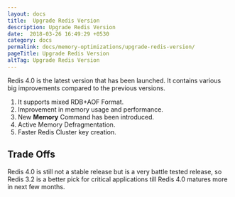 ```yaml
---
layout: docs
title:  Upgrade Redis Version
description: Upgrade Redis Version
date:  2018-03-26 16:49:29 +0530
category: docs
permalink: docs/memory-optimizations/upgrade-redis-version/
pageTitle: Upgrade Redis Version
altTag: Upgrade Redis Version
---
```


Redis 4.0 is the latest version that has been launched. It contains various big improvements compared to the previous versions.

1. It supports mixed RDB+AOF Format.
1. Improvement in memory usage and performance.
1. New **Memory** Command has been introduced.
1. Active Memory Defragmentation.
1. Faster Redis Cluster key creation.

## Trade Offs
Redis 4.0 is still not a stable release but is a very battle tested release, so Redis 3.2 is a better pick for critical applications till Redis 4.0 matures more in next few months.
